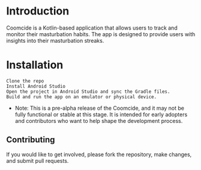  
# Introduction

Coomcide is a Kotlin-based application that allows users to track and monitor their masturbation habits. The app is designed to provide users with insights into their masturbation streaks.

# Installation

    Clone the repo
    Install Android Studio
    Open the project in Android Studio and sync the Gradle files.
    Build and run the app on an emulator or physical device.

- Note: This is a pre-alpha release of the Coomcide, and it may not be fully functional or stable at this stage. It is intended for early adopters and    contributors who want to help shape the development process.

## Contributing

If you would like to get involved, please fork the repository, make changes, and submit pull requests.


